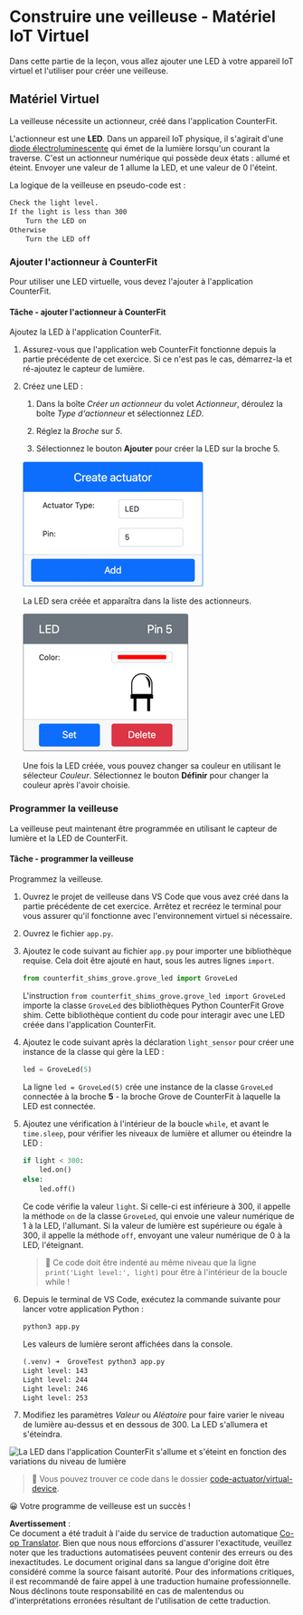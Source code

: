 <!--
CO_OP_TRANSLATOR_METADATA:
{
  "original_hash": "9c640f93263fd9adbfda920739e09feb",
  "translation_date": "2025-08-24T23:23:23+00:00",
  "source_file": "1-getting-started/lessons/3-sensors-and-actuators/virtual-device-actuator.md",
  "language_code": "fr"
}
-->
# Construire une veilleuse - Matériel IoT Virtuel

Dans cette partie de la leçon, vous allez ajouter une LED à votre appareil IoT virtuel et l'utiliser pour créer une veilleuse.

## Matériel Virtuel

La veilleuse nécessite un actionneur, créé dans l'application CounterFit.

L'actionneur est une **LED**. Dans un appareil IoT physique, il s'agirait d'une [diode électroluminescente](https://wikipedia.org/wiki/Diode_%C3%A9lectroluminescente) qui émet de la lumière lorsqu'un courant la traverse. C'est un actionneur numérique qui possède deux états : allumé et éteint. Envoyer une valeur de 1 allume la LED, et une valeur de 0 l'éteint.

La logique de la veilleuse en pseudo-code est :

```output
Check the light level.
If the light is less than 300
    Turn the LED on
Otherwise
    Turn the LED off
```

### Ajouter l'actionneur à CounterFit

Pour utiliser une LED virtuelle, vous devez l'ajouter à l'application CounterFit.

#### Tâche - ajouter l'actionneur à CounterFit

Ajoutez la LED à l'application CounterFit.

1. Assurez-vous que l'application web CounterFit fonctionne depuis la partie précédente de cet exercice. Si ce n'est pas le cas, démarrez-la et ré-ajoutez le capteur de lumière.

1. Créez une LED :

    1. Dans la boîte *Créer un actionneur* du volet *Actionneur*, déroulez la boîte *Type d'actionneur* et sélectionnez *LED*.

    1. Réglez la *Broche* sur *5*.

    1. Sélectionnez le bouton **Ajouter** pour créer la LED sur la broche 5.

    ![Les paramètres de la LED](../../../../../translated_images/counterfit-create-led.ba9db1c9b8c622a635d6dfae5cdc4e70c2b250635bd4f0601c6cf0bd22b7ba46.fr.png)

    La LED sera créée et apparaîtra dans la liste des actionneurs.

    ![La LED créée](../../../../../translated_images/counterfit-led.c0ab02de6d256ad84d9bad4d67a7faa709f0ea83e410cfe9b5561ef0cef30b1c.fr.png)

    Une fois la LED créée, vous pouvez changer sa couleur en utilisant le sélecteur *Couleur*. Sélectionnez le bouton **Définir** pour changer la couleur après l'avoir choisie.

### Programmer la veilleuse

La veilleuse peut maintenant être programmée en utilisant le capteur de lumière et la LED de CounterFit.

#### Tâche - programmer la veilleuse

Programmez la veilleuse.

1. Ouvrez le projet de veilleuse dans VS Code que vous avez créé dans la partie précédente de cet exercice. Arrêtez et recréez le terminal pour vous assurer qu'il fonctionne avec l'environnement virtuel si nécessaire.

1. Ouvrez le fichier `app.py`.

1. Ajoutez le code suivant au fichier `app.py` pour importer une bibliothèque requise. Cela doit être ajouté en haut, sous les autres lignes `import`.

    ```python
    from counterfit_shims_grove.grove_led import GroveLed
    ```

    L'instruction `from counterfit_shims_grove.grove_led import GroveLed` importe la classe `GroveLed` des bibliothèques Python CounterFit Grove shim. Cette bibliothèque contient du code pour interagir avec une LED créée dans l'application CounterFit.

1. Ajoutez le code suivant après la déclaration `light_sensor` pour créer une instance de la classe qui gère la LED :

    ```python
    led = GroveLed(5)
    ```

    La ligne `led = GroveLed(5)` crée une instance de la classe `GroveLed` connectée à la broche **5** - la broche Grove de CounterFit à laquelle la LED est connectée.

1. Ajoutez une vérification à l'intérieur de la boucle `while`, et avant le `time.sleep`, pour vérifier les niveaux de lumière et allumer ou éteindre la LED :

    ```python
    if light < 300:
        led.on()
    else:
        led.off()
    ```

    Ce code vérifie la valeur `light`. Si celle-ci est inférieure à 300, il appelle la méthode `on` de la classe `GroveLed`, qui envoie une valeur numérique de 1 à la LED, l'allumant. Si la valeur de lumière est supérieure ou égale à 300, il appelle la méthode `off`, envoyant une valeur numérique de 0 à la LED, l'éteignant.

    > 💁 Ce code doit être indenté au même niveau que la ligne `print('Light level:', light)` pour être à l'intérieur de la boucle while !

1. Depuis le terminal de VS Code, exécutez la commande suivante pour lancer votre application Python :

    ```sh
    python3 app.py
    ```

    Les valeurs de lumière seront affichées dans la console.

    ```output
    (.venv) ➜  GroveTest python3 app.py 
    Light level: 143
    Light level: 244
    Light level: 246
    Light level: 253
    ```

1. Modifiez les paramètres *Valeur* ou *Aléatoire* pour faire varier le niveau de lumière au-dessus et en dessous de 300. La LED s'allumera et s'éteindra.

![La LED dans l'application CounterFit s'allume et s'éteint en fonction des variations du niveau de lumière](../../../../../images/virtual-device-running-assignment-1-1.gif)

> 💁 Vous pouvez trouver ce code dans le dossier [code-actuator/virtual-device](../../../../../1-getting-started/lessons/3-sensors-and-actuators/code-actuator/virtual-device).

😀 Votre programme de veilleuse est un succès !

**Avertissement** :  
Ce document a été traduit à l'aide du service de traduction automatique [Co-op Translator](https://github.com/Azure/co-op-translator). Bien que nous nous efforcions d'assurer l'exactitude, veuillez noter que les traductions automatisées peuvent contenir des erreurs ou des inexactitudes. Le document original dans sa langue d'origine doit être considéré comme la source faisant autorité. Pour des informations critiques, il est recommandé de faire appel à une traduction humaine professionnelle. Nous déclinons toute responsabilité en cas de malentendus ou d'interprétations erronées résultant de l'utilisation de cette traduction.